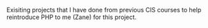 Exisiting projects that I have done from previous CIS courses to help reintroduce PHP to me (Zane) for this project.
